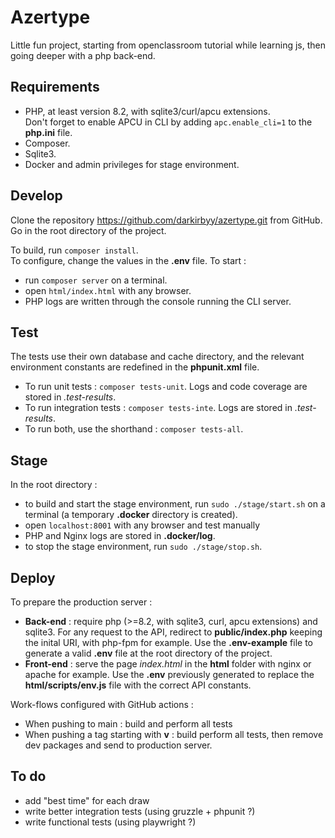 # Azertype

Little fun project, starting from openclassroom tutorial while learning js, then going deeper with a php back-end.

## Requirements

- PHP, at least version 8.2, with sqlite3/curl/apcu extensions.  
Don't forget to enable APCU in CLI by adding `apc.enable_cli=1` to the **php.ini** file.
- Composer.
- Sqlite3.
- Docker and admin privileges for stage environment.

## Develop

Clone the repository <https://github.com/darkirbyy/azertype.git> from GitHub.  
Go in the root directory of the project.  

To build, run `composer install`.  
To configure, change the values in the **.env** file.
To start :

- run `composer server` on a terminal.
- open `html/index.html` with any browser.
- PHP logs are written through the console running the CLI server.

## Test

The tests use their own database and cache directory, and the relevant environment constants are redefined in the **phpunit.xml** file.

- To run unit tests : `composer tests-unit`. Logs and code coverage are stored in *.test-results*.  
- To run integration tests : `composer tests-inte`. Logs are stored in *.test-results*.
- To run both, use the shorthand : `composer tests-all`.

## Stage

In the root directory :

- to build and start the stage environment, run `sudo ./stage/start.sh` on a terminal (a temporary **.docker** directory is created).
- open `localhost:8001` with any browser and test manually
- PHP and Nginx logs are stored in **.docker/log**.
- to stop the stage environment, run `sudo ./stage/stop.sh`.

## Deploy

To prepare the production server :

- **Back-end** : require php (>=8.2, with sqlite3, curl, apcu extensions) and sqlite3. For any request to the API, redirect to **public/index.php** keeping the inital URI, with php-fpm for example. Use the **.env-example** file to generate a valid **.env** file at the root directory of the project.
- **Front-end** : serve the page *index.html* in the **html** folder with nginx or apache for example. Use the **.env** previously generated to replace the **html/scripts/env.js** file with the correct API constants.

Work-flows configured with GitHub actions :

- When pushing to main : build and perform all tests
- When pushing a tag starting with **v** : build perform all tests, then remove dev packages and send to production server.

## To do

- add "best time" for each draw
- write better integration tests (using gruzzle + phpunit ?)
- write functional tests (using playwright ?)
